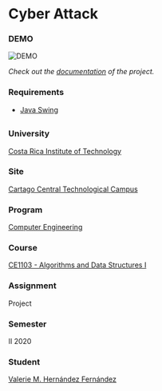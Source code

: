# Cyber Attack

### DEMO
![DEMO](https://github.com/valeriehernandez-7/Cyber-Attack/blob/main/docs/DEMO.gif)

_Check out the [documentation](https://valeriehernandez-7.github.io/Cyber-Attack/) of the project._

### Requirements
- [Java Swing](https://download.java.net/java/early_access/panama/docs/api/java.desktop/javax/swing/package-summary.html)

##

### University
[Costa Rica Institute of Technology](https://www.tec.ac.cr/)

### Site
[Cartago Central Technological Campus](https://www.tec.ac.cr/ubicaciones/campus-tecnologico-central-cartago)

### Program
[Computer Engineering](https://www.tec.ac.cr/en/carreras/licentiates-degree-computer-engineering)

### Course
[CE1103 - Algorithms and Data Structures I](https://www.tec.ac.cr/planes-estudio/licenciatura-ingenieria-computadores)

### Assignment
Project

### Semester
II 2020

### Student
[Valerie M. Hernández Fernández](https://github.com/valeriehernandez-7)

##
